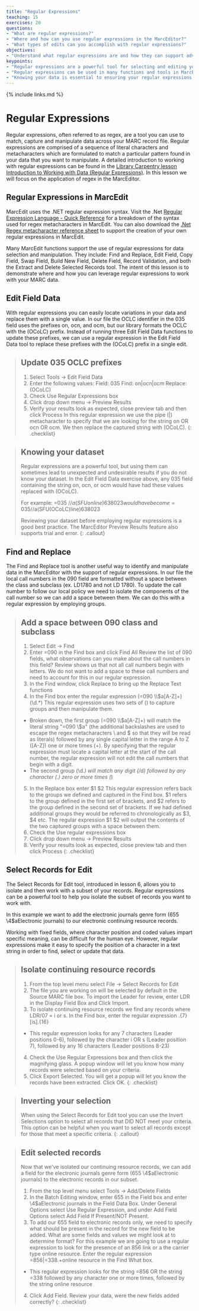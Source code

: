 ```yaml
---
title: "Regular Expressions"
teaching: 15
exercises: 20
questions:
- "What are regular expressions?"
- "Where and how can you use regular expressions in the MarcEditor?"
- "What types of edits can you accomplish with regular expressions?"
objectives:
- "Understand what regular expressions are and how they can support advanced editing in the MarcEditor"
keypoints:
- "Regular expressions are a powerful tool for selecting and editing your data in the MarcEditor"
- "Regular expressions can be used in many functions and tools in MarcEdit and the MarcEditor"
- "Knowing your data is essential to ensuring your regular expressions are working as intended"
---
```

{% include links.md %}


# Regular Expressions
Regular expressions, often referred to as regex, are a tool you can use to match, capture and manipulate data across your MARC record file. Regular expressions are comprised of a sequence of literal characters and metacharacters which are formulated to match a particular pattern found in your data that you want to manipulate. A detailed introduction to working with regular expressions can be found in the [Library Carpentry lesson Introduction to Working with Data (Regular Expressions)](https://librarycarpentry.org/lc-data-intro/index.html). In this lesson we will focus on the application of regex in the MarcEditor.

## Regular Expressions in MarcEdit
MarcEdit uses the .NET regular expression syntax. Visit the .Net [Regular Expression Language - Quick Reference](https://docs.microsoft.com/en-us/dotnet/standard/base-types/regular-expression-language-quick-reference) for a breakdown of the syntax used for regex metacharacters in MarcEdit. You can also download the [.Net Regex metacharacter reference sheet](https://download.microsoft.com/download/D/2/4/D240EBF6-A9BA-4E4F-A63F-AEB6DA0B921C/Regular%20expressions%20quick%20reference.pdf) to support the creation of your own regular expressions in MarcEdit.

Many MarcEdit functions support the use of regular expressions for data selection and manipulation. They include: Find and Replace, Edit Field, Copy Field, Swap Field, Build New Field, Delete Field, Record Validation, and both the Extract and Delete Selected Records tool. The intent of this lesson is to demonstrate where and how you can leverage regular expressions to work with your MARC data.

## Edit Field Data

With regular expressions you can easily locate variations in your data and replace them with a single value. In our file the OCLC identifier in the 035 field uses the prefixes on, ocn, and ocm, but our library formats the OCLC with the (OCoLC) prefix. Instead of running three Edit Field Data functions to update these prefixes, we can use a regular expression in the Edit Field Data tool to replace these prefixes with the (OCoLC) prefix in a single edit.

>## Update 035 OCLC prefixes
>1. Select Tools → Edit Field Data
>2. Enter the following values:
>Field: 035    Find: on|ocn|ocm    Replace: (OCoLC)
>3. Check Use Regular Expressions box
>4. Click drop down menu → Preview Results
>5. Verify your results look as expected, close preview tab and then click Process
>In this regular expression we use the pipe (|) metacharacter to specify that we are looking for the string on OR ocn OR ocm. We then replace the captured string with (OCoLC).
{: .checklist}

>## Knowing your dataset
>Regular expressions are a powerful tool, but using them can sometimes lead to unexpected and undesirable results if you do not know your dataset. In the Edit Field Data exercise above, any 035 field containing the string on, ocn, or ocm would have had these values replaced with (OCoLC).
>
>For example: =035  //$a(SFUonline)638023 would have become =035  //$a(SFU(OCoLC)line)638023
>
>Reviewing your dataset before employing regular expressions is a good best practice. The MarcEditor Preview Results feature also supports trial and error.
{: .callout}


## Find and Replace

The Find and Replace tool is another useful way to identify and manipulate data in the MarcEditor with the support of regular expressions. In our file the local call numbers in the 090 field are formatted without a space between the class and subclass (ex. LD1780 and not LD 1780). To update the call number to follow our local policy we need to isolate the components of the call number so we can add a space between them. We can do this with a regular expression by employing groups.

>## Add a space between 090 class and subclass
>1. Select Edit → Find
>2. Enter =090 in the Find box and click Find All
>Review the list of 090 fields, what observations can you make about the call numbers in this field?
>Review shows us that not all call numbers begin with letters. We do not want to add a space to these call numbers and need to account for this in our regular expression.
>3. In the Find window, click Replace to bring up the Replace Text functions
>4. In the Find box enter the regular expression (=090  \\\\\$a[A-Z]+)(\d.*)
>This regular expression uses two sets of () to capture groups and then manipulate them.
>- Broken down, the first group (=090  \\\\\$a[A-Z]+) will match the literal string "=090  \\$a" (the additional backslashes are used to escape the regex metacharacters \ and $ so that they will be read as literals) followed by any single capital letter in the range A to Z ([A-Z]) one or more times (+). By specifying that the regular expression must locate a capital letter at the start of the call number, the regular expression will not edit the call numbers that begin with a digit.
>- The second group (\d.*) will match any digit (/d) followed by any character (.) zero or more times (*)
>5. In the Replace box enter $1 $2
>This regular expression refers back to the groups we defined and captured in the Find box. $1 refers to the group defined in the first set of brackets, and $2 refers to the group defined in the second set of brackets. If we had defined additional groups they would be referred to chronologically as $3, $4 etc. The regular expression $1 $2 will output the contents of the two captured groups with a space between them.
>6. Check the Use regular expressions box
>7. Click drop down menu → Preview Results
>8. Verify your results look as expected, close preview tab and then click Process
{: .checklist}

## Select Records for Edit

The Select Records for Edit tool, introduced in lesson 6, allows you to isolate and then work with a subset of your records. Regular expressions can be a powerful tool to help you isolate the subset of records you want to work with.

In this example we want to add the electronic journals genre form (655  \4$aElectronic journals) to our electronic continuing resource records. 

Working with fixed fields, where character position and coded values impart specific meaning, can be difficult for the human eye. However, regular expressions make it easy to specify the position of a character in a text string in order to find, select or update that data.

>## Isolate continuing resource records
>1. From the top level menu select File → Select Records for Edit
>2. The file you are working on will be selected by default in the Source MARC file box. To import the Leader for review, enter LDR in the Display Field Box and Click Import.
>3. To isolate continuing resource records we find any records where LDR/07 = i or s. In the Find box, enter the regular expression .{7}[is].{16}
>- This regular expression looks for any 7 characters (Leader positions 0-6), followed by the character i OR s (Leader position 7), followed by any 16 characters (Leader positions 8-23)
>4. Check the Use Regular Expressions box and then click the magnifying glass. A popup window will let you know how many records were selected based on your criteria.
>5. Click Export Selected. You will get a popup will let you know the records have been extracted. Click OK.
{: .checklist}

>## Inverting your selection
>When using the Select Records for Edit tool you can use the Invert Selections option to select all records that DID NOT meet your criteria. This option can be helpful when you want to select all records except for those that meet a specific criteria.
{: .callout}

>## Edit selected records
>Now that we've isolated our continuing resource records, we can add a field for the electronic journals genre form (655  \4$aElectronic journals) to the electronic records in our subset.
>1. From the top level menu select Tools → Add/Delete Fields
>2. In the Batch Editing window, enter 655 in the Field box and enter \4$aElectronic journals in the Field Data Box. Under General Options select Use Regular Expression, and under Add Field Options select Add Field If Present/NOT Present.
>3. To add our 655 field to electronic records only, we need to specify what should be present in the record for the new field to be added. 
>What are some fields and values we might look at to determine format?
>For this example we are going to use a regular expression to look for the presence of an 856 link or a the carrier type online resource. Enter the regular expression =856|=338.+online resource in the Find What box.
>- This regular expression looks for the string =856 OR the string =338 followed by any character one or more times, followed by the string online resource
>4. Click Add Field. Review your data, were the new fields added correctly?
{: .checklist}
